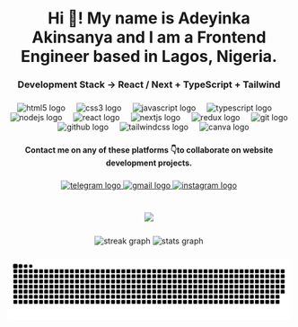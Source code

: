 <h1 align="center">Hi 👋! My name is Adeyinka Akinsanya and I am a Frontend Engineer based in Lagos, Nigeria.</h1>

###

<h3 align="center">Development Stack → React / Next + TypeScript + Tailwind</h3>

###

<div align="center">
  <img src="https://cdn.jsdelivr.net/gh/devicons/devicon/icons/html5/html5-original.svg" height="40" alt="html5 logo"  />
  <img width="12" />
  <img src="https://cdn.jsdelivr.net/gh/devicons/devicon/icons/css3/css3-original.svg" height="40" alt="css3 logo"  />
  <img width="12" />
  <img src="https://cdn.jsdelivr.net/gh/devicons/devicon/icons/javascript/javascript-original.svg" height="40" alt="javascript logo"  />
  <img width="12" />
  <img src="https://cdn.jsdelivr.net/gh/devicons/devicon/icons/typescript/typescript-original.svg" height="40" alt="typescript logo"  />
  <img width="12" />
  <img src="https://cdn.simpleicons.org/nodedotjs/339933" height="40" alt="nodejs logo"  />
  <img width="12" />
  <img src="https://cdn.jsdelivr.net/gh/devicons/devicon/icons/react/react-original.svg" height="40" alt="react logo"  />
  <img width="12" />
  <img src="https://cdn.jsdelivr.net/gh/devicons/devicon/icons/nextjs/nextjs-original.svg" height="40" alt="nextjs logo"  />
  <img width="12" />
  <img src="https://cdn.jsdelivr.net/gh/devicons/devicon/icons/redux/redux-original.svg" height="40" alt="redux logo"  />
  <img width="12" />
  <img src="https://skillicons.dev/icons?i=git" height="40" alt="git logo"  />
  <img width="12" />
  <img src="https://skillicons.dev/icons?i=github" height="40" alt="github logo"  />
  <img width="12" />
  <img src="https://skillicons.dev/icons?i=tailwind" height="40" alt="tailwindcss logo"  />
  <img width="12" />
  <img src="https://cdn.jsdelivr.net/gh/devicons/devicon/icons/canva/canva-original.svg" height="40" alt="canva logo"  />
</div>

###

<h4 align="center">Contact me on any of these platforms  👇to collaborate on website development projects.</h4>

###

<div align="center">
  <a href="https://t.me/staticusername" target="_blank">
    <img src="https://raw.githubusercontent.com/maurodesouza/profile-readme-generator/master/src/assets/icons/social/telegram/default.svg" width="61" height="32" alt="telegram logo"  />
  </a>
  <a href="mailto:akinsanyaadeyinka4166@gmail.com" target="_blank">
    <img src="https://raw.githubusercontent.com/maurodesouza/profile-readme-generator/master/src/assets/icons/social/gmail/default.svg" width="61" height="32" alt="gmail logo"  />
  </a>
  <a href="https://www.instagram.com/adeyinka_o.o" target="_blank">
    <img src="https://raw.githubusercontent.com/maurodesouza/profile-readme-generator/master/src/assets/icons/social/instagram/default.svg" width="61" height="32" alt="instagram logo"  />
  </a>
</div>

###

<br clear="both">

<div align="center">
  <img src="https://visitor-badge.laobi.icu/badge?page_id=Skeby.Skeby&left_color=black&right_color=blue&left_text=Profile%20Visits"  />
</div>

###

<div align="center">
  <img src="https://streak-stats.demolab.com?user=Skeby&locale=en&mode=daily&theme=github_dark&hide_border=true&border_radius=5&order=3" height="180" alt="streak graph"  />
  <img src="https://github-readme-stats.vercel.app/api?username=Skeby&hide_title=true&hide_rank=false&show_icons=true&include_all_commits=false&count_private=true&disable_animations=false&theme=github_dark&locale=en&hide_border=false&order=1" height="200" alt="stats graph"  />
</div>

###

<img src="https://raw.githubusercontent.com/Skeby/Skeby/output/snake.svg" alt="Snake animation" />

###

